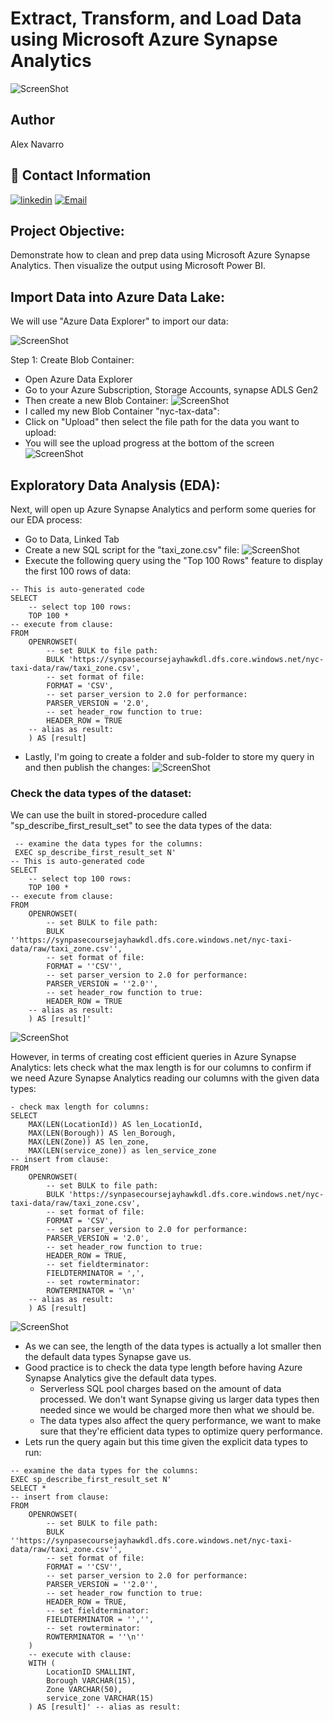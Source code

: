 # Extract, Transform, and Load Data using Microsoft Azure Synapse Analytics
![ScreenShot](https://github.com/NavarroAlexKU/ETL-using-Azure-Synapse-Analytics/blob/main/Azure%20Synapse%20Analytics%20Architecture.png?raw=true)

## Author
Alex Navarro

## 🔗 Contact Information
[![linkedin](https://img.shields.io/badge/linkedin-0A66C2?style=for-the-badge&logo=linkedin&logoColor=white)](https://www.linkedin.com/in/alexnavarro2/)
[![Email](https://img.shields.io/badge/Gmail-D14836?style=for-the-badge&logo=gmail&logoColor=white)](https://mail.google.com/mail/u/0/#inbox?compose=GTvVlcSBpRjxKKJtxTLNxwpsKvpfbRSRnRLcTQRMZLcKCNfrJjXfcNNKPmstkbHJpzHGNZnHvhCph)

## Project Objective:
Demonstrate how to clean and prep data using Microsoft Azure Synapse Analytics. Then visualize the output using Microsoft Power BI.

## Import Data into Azure Data Lake:
We will use "Azure Data Explorer" to import our data:

![ScreenShot](https://github.com/NavarroAlexKU/ETL-using-Azure-Synapse-Analytics/blob/main/Azure%20Storage%20Explorer.png?raw=true)

Step 1: Create Blob Container:
* Open Azure Data Explorer
* Go to your Azure Subscription, Storage Accounts, synapse ADLS Gen2
* Then create a new Blob Container:
![ScreenShot](https://github.com/NavarroAlexKU/ETL-using-Azure-Synapse-Analytics/blob/main/Create%20Blob%20Container.png?raw=true)
* I called my new Blob Container "nyc-tax-data":
* Click on "Upload" then select the file path for the data you want to upload:
* You will see the upload progress at the bottom of the screen
![ScreenShot](https://github.com/NavarroAlexKU/ETL-using-Azure-Synapse-Analytics/blob/main/Upload%20Files%20to%20Blob%20Container.png?raw=true)

## Exploratory Data Analysis (EDA):
Next, will open up Azure Synapse Analytics and perform some queries for our EDA process:
* Go to Data, Linked Tab
* Create a new SQL script for the "taxi_zone.csv" file:
![ScreenShot](https://github.com/NavarroAlexKU/ETL-using-Azure-Synapse-Analytics/blob/main/EDA%201.png?raw=true)
* Execute the following query using the "Top 100 Rows" feature to display the first 100 rows of data:
```
-- This is auto-generated code
SELECT
    -- select top 100 rows:
    TOP 100 *
-- execute from clause:
FROM
    OPENROWSET(
        -- set BULK to file path:
        BULK 'https://synpasecoursejayhawkdl.dfs.core.windows.net/nyc-taxi-data/raw/taxi_zone.csv',
        -- set format of file:
        FORMAT = 'CSV',
        -- set parser_version to 2.0 for performance:
        PARSER_VERSION = '2.0',
        -- set header_row function to true:
        HEADER_ROW = TRUE
    -- alias as result:
    ) AS [result]
```
* Lastly, I'm going to create a folder and sub-folder to store my query in and then publish the changes:
![ScreenShot](https://github.com/NavarroAlexKU/ETL-using-Azure-Synapse-Analytics/blob/main/EDA%203.png?raw=true)

### Check the data types of the dataset:
We can use the built in stored-procedure called "sp_describe_first_result_set" to see the data types of the data:
```
 -- examine the data types for the columns:
 EXEC sp_describe_first_result_set N'
-- This is auto-generated code
SELECT
    -- select top 100 rows:
    TOP 100 *
-- execute from clause:
FROM
    OPENROWSET(
        -- set BULK to file path:
        BULK ''https://synpasecoursejayhawkdl.dfs.core.windows.net/nyc-taxi-data/raw/taxi_zone.csv'',
        -- set format of file:
        FORMAT = ''CSV'',
        -- set parser_version to 2.0 for performance:
        PARSER_VERSION = ''2.0'',
        -- set header_row function to true:
        HEADER_ROW = TRUE
    -- alias as result:
    ) AS [result]'
```
![ScreenShot](https://github.com/NavarroAlexKU/ETL-using-Azure-Synapse-Analytics/blob/main/EDA%204.png?raw=true)

However, in terms of creating cost efficient queries in Azure Synapse Analytics: lets check what the max length is for our columns to confirm if we need Azure Synapse Analytics reading our columns with the given data types:
```
- check max length for columns:
SELECT
    MAX(LEN(LocationId)) AS len_LocationId,
    MAX(LEN(Borough)) AS len_Borough,
    MAX(LEN(Zone)) AS len_zone,
    MAX(LEN(service_zone)) as len_service_zone
-- insert from clause:
FROM
    OPENROWSET(
        -- set BULK to file path:
        BULK 'https://synpasecoursejayhawkdl.dfs.core.windows.net/nyc-taxi-data/raw/taxi_zone.csv',
        -- set format of file:
        FORMAT = 'CSV',
        -- set parser_version to 2.0 for performance:
        PARSER_VERSION = '2.0',
        -- set header_row function to true:
        HEADER_ROW = TRUE,
        -- set fieldterminator:
        FIELDTERMINATOR = ',',
        -- set rowterminator:
        ROWTERMINATOR = '\n'
    -- alias as result:
    ) AS [result]
```
![ScreenShot](https://github.com/NavarroAlexKU/ETL-using-Azure-Synapse-Analytics/blob/main/EDA%205.png?raw=true)
* As we can see, the length of the data types is actually a lot smaller then the default data types Synapse gave us.
* Good practice is to check the data type length before having Azure Synapse Analytics give the default data types.
  - Serverless SQL pool charges based on the amount of data processed. We don't want Synapse giving us larger data types then needed since we would be charged more then what we should be.
  - The data types also affect the query performance, we want to make sure that they're efficient data types to optimize query performance.
* Lets run the query again but this time given the explicit data types to run:
```
-- examine the data types for the columns:
EXEC sp_describe_first_result_set N'
SELECT *
-- insert from clause:
FROM
    OPENROWSET(
        -- set BULK to file path:
        BULK ''https://synpasecoursejayhawkdl.dfs.core.windows.net/nyc-taxi-data/raw/taxi_zone.csv'',
        -- set format of file:
        FORMAT = ''CSV'',
        -- set parser_version to 2.0 for performance:
        PARSER_VERSION = ''2.0'',
        -- set header_row function to true:
        HEADER_ROW = TRUE,
        -- set fieldterminator:
        FIELDTERMINATOR = '','',
        -- set rowterminator:
        ROWTERMINATOR = ''\n''
    )
    -- execute with clause:
    WITH (
        LocationID SMALLINT,
        Borough VARCHAR(15),
        Zone VARCHAR(50),
        service_zone VARCHAR(15)
    ) AS [result]' -- alias as result:
```
